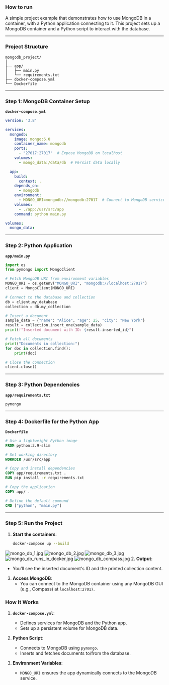 ### How to run
A simple project example that demonstrates how to use MongoDB in a container, with a Python application connecting to it. 
This project sets up a MongoDB container and a Python script to interact with the database.

---

### **Project Structure**
```plaintext
mongodb_project/
│
├── app/
│   ├── main.py
│   └── requirements.txt
├── docker-compose.yml
└── Dockerfile
```

---

### **Step 1: MongoDB Container Setup**
**`docker-compose.yml`**
```yaml
version: '3.8'

services:
  mongodb:
    image: mongo:6.0
    container_name: mongodb
    ports:
      - "27017:27017"  # Expose MongoDB on localhost
    volumes:
      - mongo_data:/data/db  # Persist data locally

  app:
    build:
      context: .
    depends_on:
      - mongodb
    environment:
      - MONGO_URI=mongodb://mongodb:27017  # Connect to MongoDB service
    volumes:
      - ./app:/usr/src/app
    command: python main.py

volumes:
  mongo_data:
```

---

### **Step 2: Python Application**
**`app/main.py`**
```python
import os
from pymongo import MongoClient

# Fetch MongoDB URI from environment variables
MONGO_URI = os.getenv("MONGO_URI", "mongodb://localhost:27017")
client = MongoClient(MONGO_URI)

# Connect to the database and collection
db = client.my_database
collection = db.my_collection

# Insert a document
sample_data = {"name": "Alice", "age": 25, "city": "New York"}
result = collection.insert_one(sample_data)
print(f"Inserted document with ID: {result.inserted_id}")

# Fetch all documents
print("Documents in collection:")
for doc in collection.find():
    print(doc)

# Close the connection
client.close()
```

---

### **Step 3: Python Dependencies**
**`app/requirements.txt`**
```plaintext
pymongo
```

---

### **Step 4: Dockerfile for the Python App**
**`Dockerfile`**
```dockerfile
# Use a lightweight Python image
FROM python:3.9-slim

# Set working directory
WORKDIR /usr/src/app

# Copy and install dependencies
COPY app/requirements.txt .
RUN pip install -r requirements.txt

# Copy the application
COPY app/ .

# Define the default command
CMD ["python", "main.py"]
```

---

### **Step 5: Run the Project**
1. **Start the containers**:
   ```bash
   docker-compose up --build
   ```
![mongo_db_1.jpg](images%2Fmongo_db_1.jpg)
![mongo_db_2.jpg](images%2Fmongo_db_2.jpg)
![mongo_db_3.jpg](images%2Fmongo_db_3.jpg)
![mongo_db_runs_in_docker.jpg](images%2Fmongo_db_runs_in_docker.jpg)
![mongo_db_compass.jpg](images%2Fmongo_db_compass.jpg)
2. **Output**:
   - You’ll see the inserted document's ID and the printed collection content.

3. **Access MongoDB**:
   - You can connect to the MongoDB container using any MongoDB GUI (e.g., Compass) at `localhost:27017`.



### **How It Works**
1. **`docker-compose.yml`**:
   - Defines services for MongoDB and the Python app.
   - Sets up a persistent volume for MongoDB data.

2. **Python Script**:
   - Connects to MongoDB using `pymongo`.
   - Inserts and fetches documents to/from the database.

3. **Environment Variables**:
   - `MONGO_URI` ensures the app dynamically connects to the MongoDB service.

